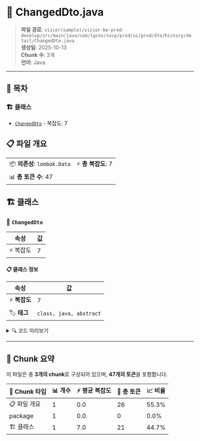 # 📄 ChangedDto.java

> **파일 경로**: `vizier(sample)/vizier-be-prod-develop/src/main/java/com/lgcns/svcp/prod/ui/prod/dto/history/detail/ChangedDto.java`  
> **생성일**: 2025-10-13  
> **Chunk 수**: 3개  
> **언어**: Java
---

## 📑 목차

### 🏗️ 클래스
- [`ChangedDto`](#class-changeddto) - 복잡도: 7

## 📋 파일 개요

| | |
|--|--|
| 📦 **의존성**: `lombok.Data` | ⚡ **총 복잡도**: 7 |
| 📊 **총 토큰 수**: 47 |  |



## 🏗️ 클래스

### <a id="class-changeddto"></a>🎯 `ChangedDto`

| 속성 | 값 |
|------|----|
| ⚡ 복잡도 | 7 |



#### 📋 클래스 정보

| 속성 | 값 |
|------|----|
| ⚡ **복잡도** | 7 || 📍 **라인 범위** | 6-6 |
| 🏷️ **태그** | `class, java, abstract` |

<details>
<summary>🔍 코드 미리보기</summary>

```java
public abstract class ChangedDto {
	private long workNo;
	private String workDate;
	private String changeTypeName;
	private String chgDeptName;
	private String chgUser;
}...
```

**Chunk 정보**
- 🆔 **ID**: `597be2ae67b9`
- 📍 **라인**: 6-6
- 📊 **토큰**: 21
- 🏷️ **태그**: `class, java, abstract`

</details>

---





## 🧩 Chunk 요약

이 파일은 총 **3개의 chunk**로 구성되어 있으며, **47개의 토큰**을 포함합니다.

| 🧩 Chunk 타입 | 📊 개수 | ⚡ 평균 복잡도 | 📝 총 토큰 | 📈 비율 |
|---------------|--------|-------------|----------|--------|
| 📋 파일 개요 | 1 | 0.0 | 26 | 55.3% |
| package | 1 | 0.0 | 0 | 0.0% |
| 🏗️ 클래스 | 1 | 7.0 | 21 | 44.7% |

